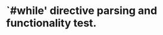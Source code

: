 `#while' directive parsing and functionality test.
==================================================
